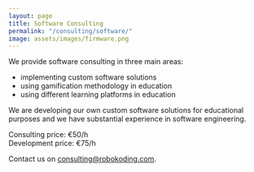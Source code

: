 ```yaml
---
layout: page
title: Software Consulting
permalink: "/consulting/software/"
image: assets/images/firmware.png
---
```


We provide software consulting in three main areas:
* implementing custom software solutions
* using gamification methodology in education
* using different learning platforms in education

We are developing our own custom software solutions for educational purposes and we have substantial experience in software engineering.

Consulting price: €50/h  
Development price: €75/h

Contact us on [consulting@robokoding.com](#).
